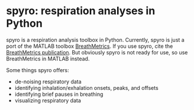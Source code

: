 # spyro: respiration analyses in Python

spyro is a respiration analysis toolbox in Python. Currently, spyro is just a port of the MATLAB toolbox [BreathMetrics](https://github.com/zelanolab/breathmetrics). If you use spyro, cite the [BreathMetrics publication](https://doi.org/10.1093/chemse/bjy045). But obviously spyro is not ready for use, so use BreathMetrics in MATLAB instead.

Some things spyro offers:

* de-noising respiratory data
* identifying inhalation/exhalation onsets, peaks, and offsets
* identifying brief pauses in breathing
* visualizing respiratory data
